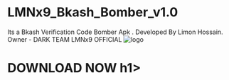 # LMNx9_Bkash_Bomber_v1.0
Its a Bkash Verification Code Bomber Apk . Developed By Limon Hossain. Owner - DARK TEAM LMNx9 OFFICIAL 
![logo](https://github.com/LMNx9-JOHNY/Bkash_Bomber.apk/blob/main/GridArt_20240227_234925706.jpg)
<h1
<a href="https://github.com/LMNx9-JOHNY/SMS_BOOMBER_v3.apk/raw/main/SMS%20BOMBER%20v3_3.0.apk">DOWNLOAD NOW</a>
h1>

